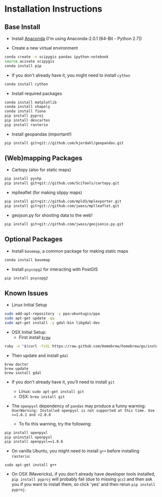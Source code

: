 # Installation Instructions 

## Base Install

* Install [Anaconda](http://continuum.io/downloads) (I'm using Anaconda-2.0.1 [64-Bit - Python 2.7])

* Create a new virtual environment
```bash
conda create -n scipygis pandas ipython-notebook
source acivate scipygis
conda install pip
```

* If you don't already have it, you might need to install `cython`
```bash
conda install cython
```

* Install required packages
```bash
conda install matplotlib
conda install shapely
conda install fiona
pip install pyproj
pip install descartes
pip install rasterio
```

* Install geopandas (important!)
```bash
pip install git+git://github.com/kjordahl/geopandas.git
```

## (Web)mapping Packages

* Cartopy (also for static maps)
```bash
pip install pyshp
pip install git+git://github.com/SciTools/cartopy.git
```

* mplleaflet (for making slippy maps)
```bash
pip install git+git://github.com/mpld3/mplexporter.git
pip install git+git://github.com/jwass/mplleaflet.git
```

* geojson.py for shooting data to the web!
```bash
pip install git+git://github.com/jwass/geojsonio.py.git
```

## Optional Packages

* Install `basemap`, a common package for making static maps
```bash
conda install basemap
```

* Install `psycopg2` for interacting with PostGIS
```bash
pip install psycopg2
```

## Known Issues

* Linux Initial Setup
```bash
sudo add-apt-repository -y ppa:ubuntugis/ppa
sudo apt-get update -qq
sudo apt-get install -y gdal-bin libgdal-dev
```

* OSX Initial Setup:
    * First install [`brew`](http://brew.sh/)
```bash
ruby -e "$(curl -fsSL https://raw.github.com/Homebrew/homebrew/go/install)"
```
   * Then update and install `gdal`
```
brew doctor
brew update
brew install gdal
```

* If you don't already have it, you'll need to install `git`
    * Linux: `sudo apt-get install git`
    * OSX:   `brew install git`

* The `openpyxl` dependency of `pandas` may produce a funny warning: `UserWarning: Installed openpyxl is not supported at this time. Use >=1.6.1 and <2.0.0`

   * To fix this warning, try the following:
```bash
pip install openpyxl
pip uninstall openpyxl
pip install openpyxl==1.8.6 
```

* On vanilla Ubuntu, you might need to install `g++` before installing `rasterio`:
```
sudo apt-get install g++
```

* On OSX (Mavericks), if you don't already have developer tools installed, `pip install pyproj` will 
probably fail (due to missing `gcc`) and then ask you if you want to install them, so click 'yes' and 
then rerun `pip install pyproj`.
